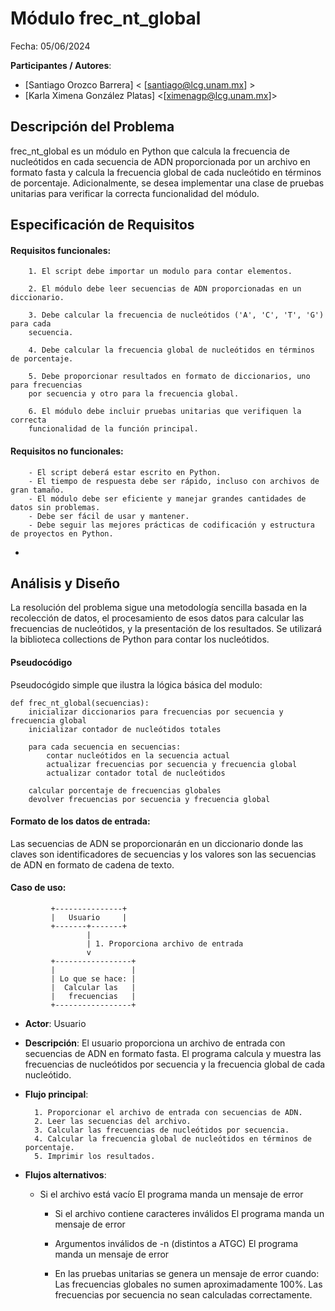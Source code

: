 # Módulo frec_nt_global

Fecha: 05/06/2024

**Participantes / Autores**:

- [Santiago Orozco Barrera] < [santiago@lcg.unam.mx] >
- [Karla Ximena González Platas] <[ximenagp@lcg.unam.mx]>

## Descripción del Problema

frec_nt_global es un módulo en Python que calcula la frecuencia de nucleótidos en 
cada secuencia de ADN proporcionada por un archivo en formato fasta y calcula la 
frecuencia global de cada nucleótido en términos de porcentaje. Adicionalmente, se 
desea implementar una clase de pruebas unitarias para verificar la correcta 
funcionalidad del módulo.


## Especificación de Requisitos

#### Requisitos funcionales:

        1. El script debe importar un modulo para contar elementos.

        2. El módulo debe leer secuencias de ADN proporcionadas en un diccionario.

        3. Debe calcular la frecuencia de nucleótidos ('A', 'C', 'T', 'G') para cada 
        secuencia.

        4. Debe calcular la frecuencia global de nucleótidos en términos de porcentaje.

        5. Debe proporcionar resultados en formato de diccionarios, uno para frecuencias 
        por secuencia y otro para la frecuencia global.

        6. El módulo debe incluir pruebas unitarias que verifiquen la correcta 
        funcionalidad de la función principal.

#### Requisitos no funcionales: 

        - El script deberá estar escrito en Python.
        - El tiempo de respuesta debe ser rápido, incluso con archivos de gran tamaño.
        - El módulo debe ser eficiente y manejar grandes cantidades de datos sin problemas.
        - Debe ser fácil de usar y mantener.
        - Debe seguir las mejores prácticas de codificación y estructura de proyectos en Python.
- 

## Análisis y Diseño

La resolución del problema sigue una metodología sencilla basada en la recolección de datos, el 
procesamiento de esos datos para calcular las frecuencias de nucleótidos, y la presentación de los 
resultados. Se utilizará la biblioteca collections de Python para contar los nucleótidos.

#### Pseudocódigo

Pseudocógido simple que ilustra la lógica básica del modulo:

```
def frec_nt_global(secuencias):
    inicializar diccionarios para frecuencias por secuencia y frecuencia global
    inicializar contador de nucleótidos totales
    
    para cada secuencia en secuencias:
        contar nucleótidos en la secuencia actual
        actualizar frecuencias por secuencia y frecuencia global
        actualizar contador total de nucleótidos
    
    calcular porcentaje de frecuencias globales
    devolver frecuencias por secuencia y frecuencia global

```
#### Formato de los datos de entrada:

Las secuencias de ADN se proporcionarán en un diccionario donde las claves son identificadores de 
secuencias y los valores son las secuencias de ADN en formato de cadena de texto.

#### Caso de uso: 

```
         +---------------+
         |   Usuario     |
         +-------+-------+
                 |
                 | 1. Proporciona archivo de entrada
                 v
         +-----------------+
         |                 |
         | Lo que se hace: |
         |  Calcular las   |
         |   frecuencias   |
         +-----------------+

```

- **Actor**: Usuario

- **Descripción**: El usuario proporciona un archivo de entrada con secuencias de ADN en formato fasta. 
El programa calcula y muestra las frecuencias de nucleótidos por secuencia y la frecuencia global de 
cada nucleótido.

- **Flujo principal**:

        1. Proporcionar el archivo de entrada con secuencias de ADN.
        2. Leer las secuencias del archivo.
        3. Calcular las frecuencias de nucleótidos por secuencia.
        4. Calcular la frecuencia global de nucleótidos en términos de porcentaje.
        5. Imprimir los resultados. 
	
- **Flujos alternativos**: 

	- Si el archivo está vacío
		El programa manda un mensaje de error

        - Si el archivo contiene caracteres inválidos
                El programa manda un mensaje de error

        - Argumentos inválidos de -n (distintos a ATGC)
                El programa manda un mensaje de error 

        - En las pruebas unitarias se genera un mensaje de 
        error cuando:
                Las frecuencias globales no sumen aproximadamente 100%.
                Las frecuencias por secuencia no sean calculadas correctamente.
